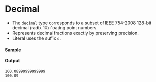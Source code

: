 # Decimal

- The `decimal` type corresponds to a subset of IEEE 754-2008 128-bit decimal (radix 10) floating point numbers.
- Represents decimal fractions exactly by preserving precision. 
- Literal uses the suffix `d`.

#### Sample

<!-- MARKDOWN-AUTO-DOCS:START (CODE:src=./../../code/decimal.bal) -->
<!-- The below code snippet is automatically added from ./../../code/decimal.bal -->
<!-- MARKDOWN-AUTO-DOCS:END -->

#### Output
```
100.08999999999999
100.09  
```